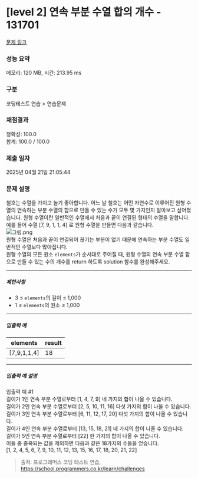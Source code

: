 # [level 2] 연속 부분 수열 합의 개수 - 131701 

[문제 링크](https://school.programmers.co.kr/learn/courses/30/lessons/131701) 

### 성능 요약

메모리: 120 MB, 시간: 213.95 ms

### 구분

코딩테스트 연습 > 연습문제

### 채점결과

정확성: 100.0<br/>합계: 100.0 / 100.0

### 제출 일자

2025년 04월 21일 21:05:44

### 문제 설명

<p>철호는 수열을 가지고 놀기 좋아합니다. 어느 날 철호는 어떤 자연수로 이루어진 원형 수열의 연속하는 부분 수열의 합으로 만들 수 있는 수가 모두 몇 가지인지 알아보고 싶어졌습니다. 원형 수열이란 일반적인 수열에서 처음과 끝이 연결된 형태의 수열을 말합니다. 예를 들어 수열 [7, 9, 1, 1, 4] 로 원형 수열을 만들면 다음과 같습니다.<br>
<img src="https://grepp-programmers.s3.ap-northeast-2.amazonaws.com/files/production/f207cd37-34dc-4cbd-96bb-83435bd6efd4/%EA%B7%B8%EB%A6%BC.png" title="" alt="그림.png"><br>
원형 수열은 처음과 끝이 연결되어 끊기는 부분이 없기 때문에 연속하는 부분 수열도 일반적인 수열보다 많아집니다.<br>
원형 수열의 모든 원소 <code>elements</code>가 순서대로 주어질 때, 원형 수열의 연속 부분 수열 합으로 만들 수 있는 수의 개수를 return 하도록 solution 함수를 완성해주세요.</p>

<hr>

<h5>제한사항</h5>

<ul>
<li>3 ≤ <code>elements</code>의 길이 ≤ 1,000</li>
<li>1 ≤ <code>elements</code>의 원소 ≤ 1,000</li>
</ul>

<hr>

<h5>입출력 예</h5>
<table class="table">
        <thead><tr>
<th>elements</th>
<th>result</th>
</tr>
</thead>
        <tbody><tr>
<td>[7,9,1,1,4]</td>
<td>18</td>
</tr>
</tbody>
      </table>
<hr>

<h5>입출력 예 설명</h5>

<p>입출력 예 #1<br>
길이가 1인 연속 부분 수열로부터 [1, 4, 7, 9] 네 가지의 합이 나올 수 있습니다.<br>
길이가 2인 연속 부분 수열로부터 [2, 5, 10, 11, 16] 다섯 가지의 합이 나올 수 있습니다.<br>
길이가 3인 연속 부분 수열로부터 [6, 11, 12, 17, 20] 다섯 가지의 합이 나올 수 있습니다.<br>
길이가 4인 연속 부분 수열로부터 [13, 15, 18, 21] 네 가지의 합이 나올 수 있습니다.<br>
길이가 5인 연속 부분 수열로부터 [22] 한 가지의 합이 나올 수 있습니다.<br>
이들 중 중복되는 값을 제외하면 다음과 같은 18가지의 수들을 얻습니다.<br>
[1, 2, 4, 5, 6, 7, 9, 10, 11, 12, 13, 15, 16, 17, 18, 20, 21, 22]</p>


> 출처: 프로그래머스 코딩 테스트 연습, https://school.programmers.co.kr/learn/challenges